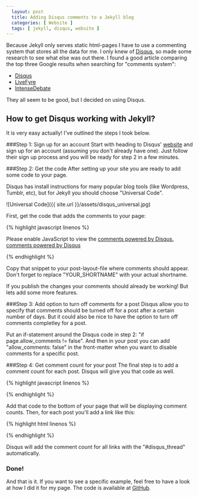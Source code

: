 ```yaml
---
  layout: post
  title: Adding Disqus comments to a Jekyll blog
  categories: [ Website ]
  tags: [ jekyll, disqus, website ]
---
```

Because Jekyll only serves static html-pages I have to use a commenting system that stores all the data for me.
I only knew of [Disqus][1], so made some research to see what else was out there. 
I found a good article comparing the top three Google results when searching for "comments system":

* [Disqus][1]
* [LiveFyre][2]
* [IntenseDebate][3]

They all seem to be good, but I decided on using Disqus.

How to get Disqus working with Jekyll?
--------------------------------------
It is very easy actually! I've outlined the steps I took below.

###Step 1: Sign up for an account
Start with heading to Disqus' [website][1] and sign up for an account (assuming you don't already have one). 
Just follow their sign up process and you will be ready for step 2 in a few minutes.

###Step 2: Get the code
After setting up your site you are ready to add some code to your page.

Disqus has install instructions for many popular blog tools (like Wordpress, Tumblr, etc), but for Jekyll you should choose "Universal Code".

![Universal Code]({{ site.url }}/assets/disqus_universal.jpg)

First, get the code that adds the comments to your page:

{% highlight javascript linenos %}

  <div id="disqus_thread"></div>
  <script type="text/javascript">
      /* * * CONFIGURATION VARIABLES: EDIT BEFORE PASTING INTO YOUR WEBPAGE * * */
      var disqus_shortname = 'YOUR_SHORTNAME'; // required: replace example with your forum shortname

      /* * * DON'T EDIT BELOW THIS LINE * * */
      (function() {
          var dsq = document.createElement('script'); dsq.type = 'text/javascript'; dsq.async = true;
          dsq.src = '//' + disqus_shortname + '.disqus.com/embed.js';
          (document.getElementsByTagName('head')[0] || document.getElementsByTagName('body')[0]).appendChild(dsq);
      })();
  </script>
  <noscript>Please enable JavaScript to view the <a href="http://disqus.com/?ref_noscript">comments powered by Disqus.</a></noscript>
  <a href="http://disqus.com" class="dsq-brlink">comments powered by <span class="logo-disqus">Disqus</span></a>
    
{% endhighlight %}

Copy that snippet to your post-layout-file where comments should appear. Don't forget to replace "YOUR_SHORTNAME" with your actual shortname.

If you publish the changes your comments should already be working! But lets add some more features.

###Step 3: Add option to turn off comments for a post
Disqus allow you to specify that comments should be turned off for a post after a certain number of days. 
But it could also be nice to have the option to turn off comments completley for a post.

Put an if-statement around the Disqus code in step 2: "if page.allow_comments != false".
And then in your post you can add "allow_comments: false" in the front-matter when you want to disable comments for a specific post.

###Step 4: Get comment count for your post
The final step is to add a comment count for each post. Disqus will give you that code as well.

{% highlight javascript linenos %}

  <script type="text/javascript">
  /* * * CONFIGURATION VARIABLES: EDIT BEFORE PASTING INTO YOUR WEBPAGE * * */
  var disqus_shortname = 'YOUR_SHORTNAME'; // required: replace example with your forum shortname

  /* * * DON'T EDIT BELOW THIS LINE * * */
  (function () {
      var s = document.createElement('script'); s.async = true;
      s.type = 'text/javascript';
      s.src = '//' + disqus_shortname + '.disqus.com/count.js';
      (document.getElementsByTagName('HEAD')[0] || document.getElementsByTagName('BODY')[0]).appendChild(s);
  }());
  </script>

{% endhighlight %}

Add that code to the bottom of your page that will be displaying comment counts. Then, for each post you'll add a link like this: 

{% highlight html linenos %}

  <a href="{{ post.url }}#disqus_thread"></a>
  
{% endhighlight %}

Disqus will add the comment count for all links with the "#disqus_thread" automatically.

### Done!
And that is it. If you want to see a specific example, feel free to have a look at how I did it for my page. 
The code is available at [GitHub](http://github.com/andreasmcdermott/andreasmcdermott.github.io "The repository for my page").

[1]: http://disqus.com/ "Disqus website"
[2]: http://www.livefyre.com/ "LiveFyre website"
[3]: http://intensedebate.com/ "IntenseDebate website"
